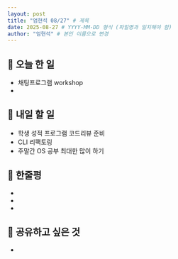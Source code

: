 ```yaml
---
layout: post
title: "엄현석 08/27" # 제목
date: 2025-08-27 # YYYY-MM-DD 형식 (파일명과 일치해야 함)
author: "엄현석" # 본인 이름으로 변경
---
```

## 📝 오늘 한 일

- 채팅프로그램 workshop
- 

## 🎯 내일 할 일

- 학생 성적 프로그램 코드리뷰 준비
- CLI 리팩토링
- 주말간 OS 공부 최대한 많이 하기

## 💭 한줄평

- 
-  
- 

## 🔗 공유하고 싶은 것

- 